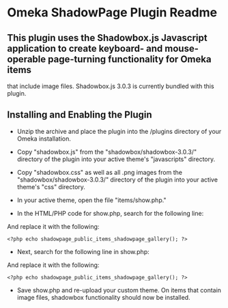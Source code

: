 # Omeka ShadowPage Plugin Readme

## This plugin uses the Shadowbox.js Javascript application to create keyboard- and mouse-operable page-turning functionality for Omeka items
that include image files.  Shadowbox.js 3.0.3 is currently bundled with this plugin.  

## Installing and Enabling the Plugin

- Unzip the archive and place the plugin into the /plugins directory of your Omeka installation.

- Copy "shadowbox.js" from the "shadowbox/shadowbox-3.0.3/" directory of the plugin into your active theme's "javascripts" directory.

- Copy "shadowbox.css" as well as all .png images from the "shadowbox/shadowbox-3.0.3/" directory of the plugin into your active theme's 
"css" directory.

- In your active theme, open the file "items/show.php."  

- In the HTML/PHP code for show.php, search for the following line:

	<?php echo item_image_gallery(); ?>

And replace it with the following:

	<?php echo shadowpage_public_items_shadowpage_gallery(); ?>

- Next, search for the following line in show.php:

	<?php echo files_for_item(); ?>

And replace it with the following:

	<?php echo shadowpage_public_items_shadowpage_gallery(); ?>

- Save show.php and re-upload your custom theme.  On items that contain image files, shadowbox functionality should now be installed.

